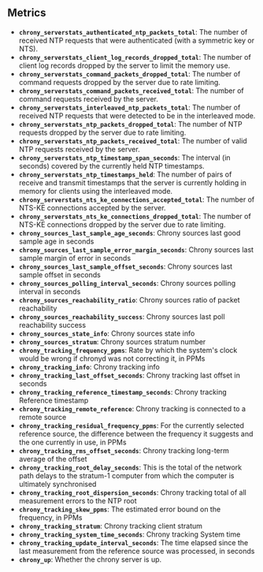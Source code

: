 ## Metrics

- **`chrony_serverstats_authenticated_ntp_packets_total`**: The number of received NTP requests that were authenticated (with a symmetric key or NTS).
- **`chrony_serverstats_client_log_records_dropped_total`**: The number of client log records dropped by the server to limit the memory use.
- **`chrony_serverstats_command_packets_dropped_total`**: The number of command requests dropped by the server due to rate limiting.
- **`chrony_serverstats_command_packets_received_total`**: The number of command requests received by the server.
- **`chrony_serverstats_interleaved_ntp_packets_total`**: The number of received NTP requests that were detected to be in the interleaved mode.
- **`chrony_serverstats_ntp_packets_dropped_total`**: The number of NTP requests dropped by the server due to rate limiting.
- **`chrony_serverstats_ntp_packets_received_total`**: The number of valid NTP requests received by the server.
- **`chrony_serverstats_ntp_timestamp_span_seconds`**: The interval (in seconds) covered by the currently held NTP timestamps.
- **`chrony_serverstats_ntp_timestamps_held`**: The number of pairs of receive and transmit timestamps that the server is currently holding in memory for clients using the interleaved mode.
- **`chrony_serverstats_nts_ke_connections_accepted_total`**: The number of NTS-KE connections accepted by the server.
- **`chrony_serverstats_nts_ke_connections_dropped_total`**: The number of NTS-KE connections dropped by the server due to rate limiting.
- **`chrony_sources_last_sample_age_seconds`**: Chrony sources last good sample age in seconds
- **`chrony_sources_last_sample_error_margin_seconds`**: Chrony sources last sample margin of error in seconds
- **`chrony_sources_last_sample_offset_seconds`**: Chrony sources last sample offset in seconds
- **`chrony_sources_polling_interval_seconds`**: Chrony sources polling interval in seconds
- **`chrony_sources_reachability_ratio`**: Chrony sources ratio of packet reachability
- **`chrony_sources_reachability_success`**: Chrony sources last poll reachability success
- **`chrony_sources_state_info`**: Chrony sources state info
- **`chrony_sources_stratum`**: Chrony sources stratum number
- **`chrony_tracking_frequency_ppms`**: Rate by which the system's clock would be wrong if chronyd was not correcting it, in PPMs
- **`chrony_tracking_info`**: Chrony tracking info
- **`chrony_tracking_last_offset_seconds`**: Chrony tracking last offset in seconds
- **`chrony_tracking_reference_timestamp_seconds`**: Chrony tracking Reference timestamp
- **`chrony_tracking_remote_reference`**: Chrony tracking is connected to a remote source
- **`chrony_tracking_residual_frequency_ppms`**: For the currently selected reference source, the difference between the frequency it suggests and the one currently in use, in PPMs
- **`chrony_tracking_rms_offset_seconds`**: Chrony tracking long-term average of the offset
- **`chrony_tracking_root_delay_seconds`**: This is the total of the network path delays to the stratum-1 computer from which the computer is ultimately synchronised
- **`chrony_tracking_root_dispersion_seconds`**: Chrony tracking total of all measurement errors to the NTP root
- **`chrony_tracking_skew_ppms`**: The estimated error bound on the frequency, in PPMs
- **`chrony_tracking_stratum`**: Chrony tracking client stratum
- **`chrony_tracking_system_time_seconds`**: Chrony tracking System time
- **`chrony_tracking_update_interval_seconds`**: The time elapsed since the last measurement from the reference source was processed, in seconds
- **`chrony_up`**: Whether the chrony server is up.
